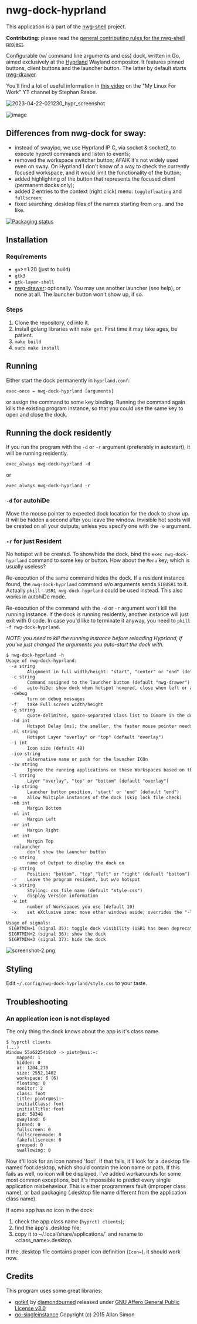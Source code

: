 # nwg-dock-hyprland

This application is a part of the [nwg-shell](https://nwg-piotr.github.io/nwg-shell) project.

**Contributing:** please read the [general contributing rules for the nwg-shell project](https://nwg-piotr.github.io/nwg-shell/contribution).

Configurable (w/ command line arguments and css) dock, written in Go, aimed exclusively at the [Hyprland](https://github.com/hyprwm/Hyprland) 
Wayland compositor. It features pinned buttons, client buttons and the launcher button. The latter by default starts 
[nwg-drawer](https://github.com/nwg-piotr/nwg-drawer).

You'll find a lot of useful information in [this video](https://youtu.be/16KX3vnbNcg?si=POGOVwYxPXDIrwrT) on the "My Linux For Work" YT channel by Stephan Raabe.

![2023-04-22-021230_hypr_screenshot](https://user-images.githubusercontent.com/20579136/233751336-b5c6abdd-72f7-43c7-b34d-e2f64248eb86.png)

![image](https://user-images.githubusercontent.com/20579136/233751391-97f8f685-55ae-4078-badf-b8c3d7c41ab4.png)

## Differences from nwg-dock for sway:

- instead of swayipc, we use Hyprland IP C, via socket & socket2, to execute hyprctl commands and listen to events;
- removed the workspace switcher button; AFAIK it's not widely used even on sway. On Hyprland I don't know of a way to check the currently focused workspace, and it would limit the functionality of the button;
- added highlighting of the button that represents the focused client (permanent docks only);
- added 2 entries to the context (right click) menu: `togglefloating` and `fullscreen`;
- fixed searching .desktop files of the names starting from `org.` and the like.

[![Packaging status](https://repology.org/badge/vertical-allrepos/nwg-dock-hyprland.svg)](https://repology.org/project/nwg-dock-hyprland/versions)

## Installation

### Requirements

- `go`>=1.20 (just to build)
- `gtk3`
- `gtk-layer-shell`
- [nwg-drawer](https://github.com/nwg-piotr/nwg-drawer): optionally. You may use another launcher (see help),
or none at all. The launcher button won't show up, if so.

### Steps

1. Clone the repository, cd into it.
2. Install golang libraries with `make get`. First time it may take ages, be patient.
3. `make build`
4. `sudo make install`

## Running

Either start the dock permanently in `hyprland.conf`:

```text
exec-once = nwg-dock-hyprland [arguments]
```

or assign the command to some key binding. Running the command again kills the existing program instance, so that
you could use the same key to open and close the dock.

## Running the dock residently

If you run the program with the `-d` or `-r` argument (preferably in autostart), it will be running residently.

```text
exec_always nwg-dock-hyprland -d
```

or

```text
exec_always nwg-dock-hyprland -r
```

### `-d` for autohiDe

Move the mouse pointer to expected dock location for the dock to show up. It will be hidden a second after you leave the
window. Invisible hot spots will be created on all your outputs, unless you specify one with the `-o` argument.

### `-r` for just Resident

No hotspot will be created. To show/hide the dock, bind the `exec nwg-dock-hyprland` command to some key or button.
How about the `Menu` key, which is usually useless?

Re-execution of the same command hides the dock. If a resident instance found, the `nwg-dock-hyprland` command w/o
arguments sends `SIGUSR1` to it. Actually `pkill -USR1 nwg-dock-hyprland` could be used instead. This also works in autohiDe
mode.

Re-execution of the command with the `-d` or `-r` argument won't kill the running instance. If the dock is
running residently, another instance will just exit with 0 code. In case you'd like to terminate it anyway, you need 
to `pkill -f nwg-dock-hyprland`.

*NOTE: you need to kill the running instance before reloading Hyprland, if you've just changed the arguments you
auto-start the dock with.*

```txt
$ nwg-dock-hyprland -h
Usage of nwg-dock-hyprland:
  -a string
    	Alignment in full width/height: "start", "center" or "end" (default "center")
  -c string
    	Command assigned to the launcher button (default "nwg-drawer")
  -d	auto-hiDe: show dock when hotspot hovered, close when left or a button clicked
  -debug
    	turn on debug messages
  -f	take Full screen width/height
  -g string
    	quote-delimited, space-separated class list to iGnore in the dock
  -hd int
    	Hotspot Delay [ms]; the smaller, the faster mouse pointer needs to enter hotspot for the dock to appear; set 0 to disable (default 20)
  -hl string
    	Hotspot Layer "overlay" or "top" (default "overlay")
  -i int
    	Icon size (default 48)
  -ico string
    	alternative name or path for the launcher ICOn
  -iw string
    	Ignore the running applications on these Workspaces based on the workspace's name or id, e.g. "special,10"
  -l string
    	Layer "overlay", "top" or "bottom" (default "overlay")
  -lp string
    	Launcher button position, 'start' or 'end' (default "end")
  -m	allow Multiple instances of the dock (skip lock file check)
  -mb int
    	Margin Bottom
  -ml int
    	Margin Left
  -mr int
    	Margin Right
  -mt int
    	Margin Top
  -nolauncher
    	don't show the launcher button
  -o string
    	name of Output to display the dock on
  -p string
    	Position: "bottom", "top" "left" or "right" (default "bottom")
  -r	Leave the program resident, but w/o hotspot
  -s string
    	Styling: css file name (default "style.css")
  -v	display Version information
  -w int
    	number of Workspaces you use (default 10)
  -x	set eXclusive zone: move other windows aside; overrides the "-l" argument

Usage of signals:
 SIGRTMIN+1 (signal 35): toggle dock visibility (USR1 has been deprecated)
 SIGRTMIN+2 (signal 36): show the dock
 SIGRTMIN+3 (signal 37): hide the dock
```

![screenshot-2.png](https://raw.githubusercontent.com/nwg-piotr/nwg-shell-resources/master/images/nwg-dock/dock-2.png)

## Styling

Edit `~/.config/nwg-dock-hyprland/style.css` to your taste.

## Troubleshooting

### An application icon is not displayed

The only thing the dock knows about the app is it's class name.

```text
$ hyprctl clients
(...)
Window 55a62254b8c0 -> piotr@msi:~:
	mapped: 1
	hidden: 0
	at: 1204,270
	size: 2552,1402
	workspace: 6 (6)
	floating: 0
	monitor: 2
	class: foot
	title: piotr@msi:~
	initialClass: foot
	initialTitle: foot
	pid: 58348
	xwayland: 0
	pinned: 0
	fullscreen: 0
	fullscreenmode: 0
	fakefullscreen: 0
	grouped: 0
	swallowing: 0
```

Now it'll look for an icon named 'foot'. If that fails, it'll look for a .desktop file named foot.desktop, which should contain the icon name or path. If this fails as well, no icon will be displayed. I've added workarounds for some most common exceptions, but it's impossible to predict every single application misbehaviour. This is either programmers fault (improper class name), or bad packaging (.desktop file name different from the application class name).

If some app has no icon in the dock:

1. check the app class name (`hyprctl clients`);
2. find the app's .desktop file;
3. copy it to ~/.local/share/applications/` and rename to <class_name>.desktop.

If the .desktop file contains proper icon definition (`Icon=`), it should work now.

## Credits

This program uses some great libraries:

- [gotk4](https://github.com/diamondburned/gotk4) by [diamondburned](https://github.com/diamondburned) released under [GNU Affero General Public License v3.0](https://github.com/diamondburned/gotk4/blob/4/LICENSE.md)
- [go-singleinstance](github.com/allan-simon/go-singleinstance) Copyright (c) 2015 Allan Simon
